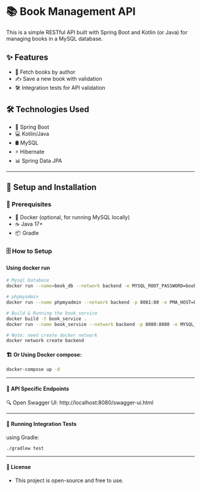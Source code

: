 # 📚 Book Management API

This is a simple RESTful API built with Spring Boot and Kotlin (or Java) for managing books in a MySQL database.

## ✨ Features
- 📖 Fetch books by author
- ✍️ Save a new book with validation
- 🛠️ Integration tests for API validation

## 🛠️ Technologies Used
- 🌱 Spring Boot
- 💻 Kotlin/Java
- 🛢️ MySQL
- ⚡ Hibernate
- 📊 Spring Data JPA

---

## 🔧 Setup and Installation

### 📌 Prerequisites
- 🐳 Docker (optional, for running MySQL locally)
- ☕ Java 17+
- 📦 Gradle

### 🗄️ How to Setup

#### Using docker run
```sh
# Mysql Database
docker run --name=book_db --network backend -e MYSQL_ROOT_PASSWORD=book@1234 -e MYSQL_DATABASE=book_db -p 3306:3306 -d mysql

# phpmyadmin
docker run --name phpmyadmin --network backend -p 8081:80 -e PMA_HOST=book_db -e PMA_PORT=3306 -e PMA_ARBITRARY=1 -d phpmyadmin/phpmyadmin:latest

# Build & Running the book_service
docker build -t book_service .
docker run --name book_service --network backend -p 8080:8080 -e MYSQL_HOST=book_db -d book_service

# Note: need create docker network
docker network create backend
```

#### 🏗️ Or Using Docker compose:
```sh
docker-compose up -d
```

---
#### 📖 API Specific Endpoints
🔍 Open Swagger UI: http://localhost:8080/swagger-ui.html

---
#### 🧪 Running Integration Tests
using Gradle: 
```
./gradlew test
```

---
#### 📜 License
- This project is open-source and free to use.
